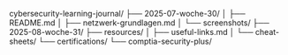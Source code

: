 cybersecurity-learning-journal/
├── 2025-07-woche-30/
│   ├── README.md
│   ├── netzwerk-grundlagen.md
│   └── screenshots/
├── 2025-08-woche-31/
├── resources/
│   ├── useful-links.md
│   └── cheat-sheets/
└── certifications/
    └── comptia-security-plus/
